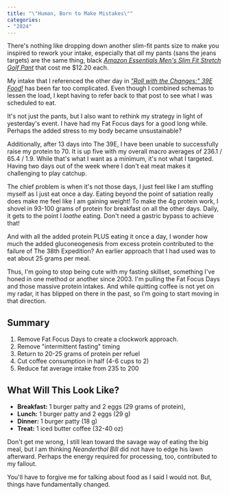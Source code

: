 ```yaml
---
title: "\"Human, Born to Make Mistakes\""
categories:
- "2024"
---
```


There's nothing like dropping down another slim-fit pants size to make you inspired to rework your intake, especially that *all* my pants (sans the jeans targets) are the same thing, black [*Amazon Essentials Men's Slim Fit Stretch Golf Pant*](https://www.amazon.com/Amazon-Essentials-Slim-fit-Stretch-Pant_dnu/dp/B096YLQGFK/r) that cost me $12.20 each.

My intake that I referenced the other day in [*"Roll with the Changes:"  39E Food!*](/2024-05-28-changes/) has been far too complicated.  Even though I combined schemas to lessen the load, I kept having to refer back to that post to see what I was scheduled to eat. 

It's not just the pants, but I also want to rethink my strategy in light of yesterday's event.  I have had my Fat Focus days for a good long while.  Perhaps the added stress to my body became unsustainable? 

Additionally, after 13 days into The 39E, I have been unable to successfully raise my protein to 70.  It is up five with my overall macro averages of 236.1 / 65.4 / 1.9.  While that's what I want as a minimum, it's not what I targeted.  Having two days out of the week where I don't eat meat makes it challenging to play catchup.  

The chief problem is when it's not those days, I just feel like I am stuffing myself as I just eat once a day.  Eating beyond the point of satiation really does make me feel like I am gaining weight!  To make the 4g protein work, I shovel in 93-100 grams of protein for breakfast on all the other days.  Daily, it gets to the point I *loathe* eating.  Don't need a gastric bypass to achieve that!

And with all the added protein PLUS eating it once a day, I wonder how much the added gluconeogenesis from excess protein contributed to the failure of The 38th Expedition?  An earlier approach that I had used was to eat about 25 grams per meal.  

Thus, I'm going to stop being cute with my fasting skillset, something I've honed in one method or another since 2003. I'm pulling the Fat Focus Days and those massive protein intakes.  And while quitting coffee is not yet on my radar, it has blipped on there in the past, so I'm going to start moving in that direction.   

## Summary

1. Remove Fat Focus Days to create a clockwork approach.
2. Remove "intermittent fasting" timing
3. Return to 20-25 grams of protein per refuel
4. Cut coffee consumption in half (4-6 cups to 2)
5. Reduce fat average intake from 235 to 200

## What Will This Look Like?

* **Breakfast:** 1 burger patty and 2 eggs (29 grams of protein), 
* **Lunch:** 1 burger patty and 2 eggs (29 g)
* **Dinner:** 1 burger patty (18 g)
* **Treat:** 1 iced butter coffee (32-40 oz)

Don't get me wrong, I still lean toward the savage way of eating the big meal, but I am thinking *Neanderthal Bill* did not have to edge his lawn afterward.  Perhaps the energy required for processing, too, contributed to my fallout.

You'll have to forgive me for talking about food as I said I would not.  But, things have fundamentally changed.

